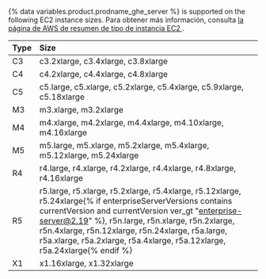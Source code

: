 {% data variables.product.prodname_ghe_server %} is supported on the following EC2 instance sizes. Para obtener más información, consulta [la página de AWS de resumen de tipo de instancia EC2 ](http://aws.amazon.com/ec2/instance-types/).

| Type | Size                                                                                                                                                                                                                                                                                                                                                   |
|:---- |:------------------------------------------------------------------------------------------------------------------------------------------------------------------------------------------------------------------------------------------------------------------------------------------------------------------------------------------------------ |
| C3   | c3.2xlarge, c3.4xlarge, c3.8xlarge                                                                                                                                                                                                                                                                                                                     |
| C4   | c4.2xlarge, c4.4xlarge, c4.8xlarge                                                                                                                                                                                                                                                                                                                     |
| C5   | c5.large, c5.xlarge, c5.2xlarge, c5.4xlarge, c5.9xlarge, c5.18xlarge                                                                                                                                                                                                                                                                                   |
| M3   | m3.xlarge, m3.2xlarge                                                                                                                                                                                                                                                                                                                                  |
| M4   | m4.xlarge, m4.2xlarge, m4.4xlarge, m4.10xlarge, m4.16xlarge                                                                                                                                                                                                                                                                                            |
| M5   | m5.large, m5.xlarge, m5.2xlarge, m5.4xlarge, m5.12xlarge, m5.24xlarge                                                                                                                                                                                                                                                                                  |
| R4   | r4.large, r4.xlarge, r4.2xlarge, r4.4xlarge, r4.8xlarge, r4.16xlarge                                                                                                                                                                                                                                                                                   |
| R5   | r5.large, r5.xlarge, r5.2xlarge, r5.4xlarge, r5.12xlarge, r5.24xlarge{% if enterpriseServerVersions contains currentVersion and currentVersion ver_gt "enterprise-server@2.19" %}, r5n.large, r5n.xlarge, r5n.2xlarge, r5n.4xlarge, r5n.12xlarge, r5n.24xlarge, r5a.large, r5a.xlarge, r5a.2xlarge, r5a.4xlarge, r5a.12xlarge, r5a.24xlarge{% endif %}
| X1   | x1.16xlarge, x1.32xlarge                                                                                                                                                                                                                                                                                                                               |
